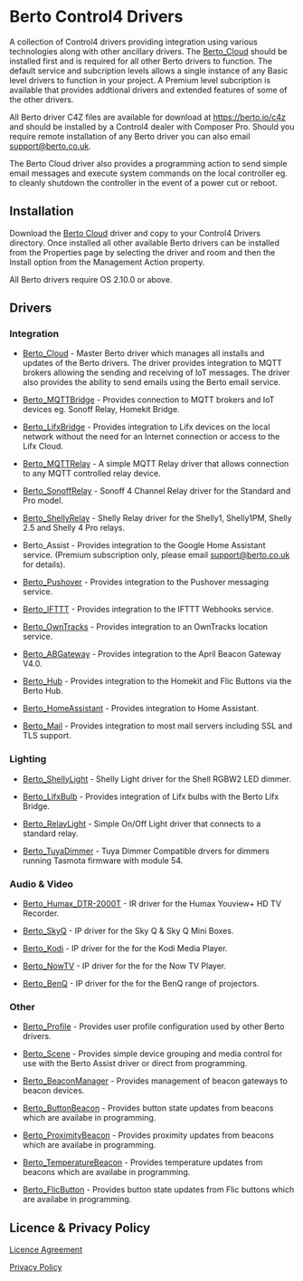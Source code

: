# Berto Control4 Drivers

A collection of Control4 drivers providing integration using various technologies along with other ancillary drivers. The [Berto_Cloud](src/Berto_Cloud/README.md) should be installed first and is required for all other Berto drivers to function. The default service and subcription levels allows a single instance of any Basic level drivers to function in your project. A Premium level subcription is available that provides addtional drivers and extended features of some of the other drivers.

All Berto driver C4Z files are available for download at https://berto.io/c4z and should be installed by a Control4 dealer with Composer Pro. Should you require remote installation of any Berto driver you can also email support@berto.co.uk.

The Berto Cloud driver also provides a programming action to send simple email messages and execute system commands on the local controller eg. to cleanly shutdown the controller in the event of a power cut or reboot.

## Installation
Download the [Berto Cloud](c4z/Berto_Cloud.c4z) driver and copy to your Control4 Drivers directory. Once installed all other available Berto drivers can be installed from the Properties page by selecting the driver and room and then the Install option from the Management Action property. 

All Berto drivers require OS 2.10.0 or above.

## Drivers

### Integration

* [Berto_Cloud](src/Berto_Cloud/README.md) - Master Berto driver which manages all installs and updates of the Berto drivers. The driver provides integration to MQTT brokers allowing the sending and receiving of IoT messages. The driver also provides the ability to send emails using the Berto email service.

* [Berto_MQTTBridge](src/Berto_MQTTBridge/README.md) - Provides connection to MQTT brokers and IoT devices eg. Sonoff Relay, Homekit Bridge.

* [Berto_LifxBridge](src/Berto_LifxBridge/README.md) - Provides integration to Lifx devices on the local network without the need for an Internet connection or access to the Lifx Cloud. 

* [Berto_MQTTRelay](src/Berto_MQTTRelay/README.md) - A simple MQTT Relay driver that allows connection to any MQTT controlled relay device.

* [Berto_SonoffRelay](src/Berto_SonoffRelay/README.md) - Sonoff 4 Channel Relay driver for the Standard and Pro model.

* [Berto_ShellyRelay](src/Berto_ShellyRelay/README.md) - Shelly Relay driver for the Shelly1, Shelly1PM, Shelly 2.5 and Shelly 4 Pro relays.

* Berto_Assist - Provides integration to the Google Home Assistant service. (Premium subscription only, please email support@berto.co.uk for details).

* [Berto_Pushover](src/Berto_Pushover/README.md) - Provides integration to the Pushover messaging service.

* [Berto_IFTTT](src/Berto_IFTTT/README.md) - Provides integration to the IFTTT Webhooks service.

* [Berto_OwnTracks](src/Berto_OwnTracks/README.md) - Provides integration to an OwnTracks location service.

* [Berto_ABGateway](src/Berto_ABGateway/README.md) - Provides integration to the April Beacon Gateway V4.0.

* [Berto_Hub](src/Berto_Hub/README.md) - Provides integration to the Homekit and Flic Buttons via the Berto Hub.

* [Berto_HomeAssistant](src/Berto_HomeAssistant/README.md) - Provides integration to Home Assistant.

* [Berto_Mail](src/Berto_Mail/README.md) - Provides integration to most mail servers including SSL and TLS support.

### Lighting

* [Berto_ShellyLight](src/Berto_ShellyLight/README.md) - Shelly Light driver for the Shell RGBW2 LED dimmer.

* [Berto_LifxBulb](src/Berto_LifxBulb/README.md) - Provides integration of Lifx bulbs with the Berto Lifx Bridge.

* [Berto_RelayLight](src/Berto_RelayLight/README.md) - Simple On/Off Light driver that connects to a standard relay.

* [Berto_TuyaDimmer](src/Berto_TuyaDimmer/README.md) - Tuya Dimmer Compatible drvers for dimmers running Tasmota firmware with module 54.

### Audio & Video

* [Berto_Humax_DTR-2000T](src/Berto_Humax_DTR-2000T/README.md) - IR driver for the Humax Youview+ HD TV Recorder.

* [Berto_SkyQ](src/Berto_SkyQ/README.md) - IP driver for the Sky Q & Sky Q Mini Boxes.

* [Berto_Kodi](src/Berto_Kodi/README.md) - IP driver for the for the Kodi Media Player.

* [Berto_NowTV](src/Berto_NowTV/README.md) - IP driver for the for the Now TV Player.

* [Berto_BenQ](src/Berto_BenQ/README.md) - IP driver for the for the BenQ range of projectors.

### Other

* [Berto_Profile](src/Berto_Profile/README.md) - Provides user profile configuration used by other Berto drivers.

* [Berto_Scene](src/Berto_Scene/README.md) - Provides simple device grouping and media control for use with the Berto Assist driver or direct from programming.

* [Berto_BeaconManager](src/Berto_BeaconManager/README.md) - Provides management of beacon gateways to beacon devices.

* [Berto_ButtonBeacon](src/Berto_ButtonBeacon/README.md) - Provides button state updates from beacons which are availabe in programming.

* [Berto_ProximityBeacon](src/Berto_ProximityBeacon/README.md) - Provides proximity updates from beacons which are availabe in programming.

* [Berto_TemperatureBeacon](src/Berto_TemperatureBeacon/README.md) - Provides temperature updates from beacons which are availabe in programming.

* [Berto_FlicButton](src/Berto_FlicButton/README.md) - Provides button state updates from Flic buttons which are availabe in programming.

## Licence & Privacy Policy

[Licence Agreement](LICENSE.md)

[Privacy Policy](PRIVACY.md)